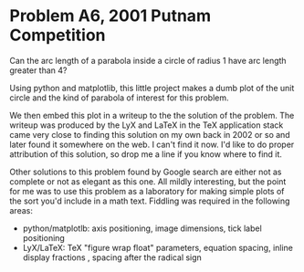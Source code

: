 # Problem A6, 2001 Putnam Competition

Can the arc length of a parabola inside a circle of radius 1 have arc length
greater than 4?

Using python and matplotlib, this little project makes a dumb plot of the unit
circle and the kind of parabola of interest for this problem.

We then embed this plot in a writeup to the the solution of the problem. The
writeup was produced by the LyX and LaTeX in the TeX application stack
came very close to finding this solution on my own back in 2002 or so and
later found it somewhere on the web. I can't find it now. I'd like to do
proper attribution of this solution, so drop me a line if you know where to
find it.

Other solutions to this problem found by Google search are either not as
complete or not as elegant as this one.  All mildly interesting, but the point
for me was to use this problem as a laboratory for making simple plots of
the sort you'd include in a math text. Fiddling was required in the following
areas:

* python/matplotlb: axis positioning, image dimensions, tick label positioning
* LyX/LaTeX: TeX "figure wrap float" parameters, equation spacing, inline display fractions , spacing after the radical sign
